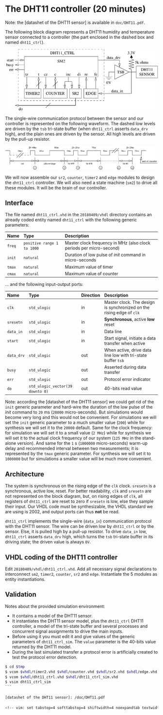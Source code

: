 <!-- MASTER-ONLY: DO NOT MODIFY THIS FILE-->
# The DHT11 controller (20 minutes)

Note: the [datashet of the DHT11 sensor] is available in `doc/DHT11.pdf`.

The following block diagram represents a DHT11 humidity and temperature sensor connected to a controller (the part enclosed in the dashed box and named `dht11_ctrl`).

![`dht11`](figures/dht11.png)

The single-wire communication protocol between the sensor and our controller is represented on the following waveform. The dashed low levels are driven by the `tsb` tri-state buffer (when `dht11_ctrl` asserts `data_drv` high), and the plain ones are driven by the sensor. All high levels are driven by the pull-up resistor.

![`dht11`](figures/dht11_protocol.png)

We will now assemble our `sr2`, `counter`, `timer2` and `edge` modules to design the `dht11_ctrl` controller. We will also need a state machine (`sm2`) to drive all these modules. It will be the brain of our controller.

## Interface

The file named `dht11_ctrl.vhd` in the `20180409/vhdl` directory contains an already coded entity named `dht11_ctrl` with the following generic parameters:

| Name       | Type                            | Description                                                                 |
| :----      | :----                           | :----                                                                       |
| `freq`     | `positive range 1 to 1000`      | Master clock frequency in MHz (also clock periods per micro-second)         |
| `init`     | `natural`                       | Duration of low pulse of _init_ command in micro-seconds                    |
| `tmax`     | `natural`                       | Maximum value of timer                                                      |
| `cmax`     | `natural`                       | Maximum value of counter                                                    |

... and the following input-output ports:

| Name       | Type                             | Direction | Description                                                             |
| :----      | :----                            | :----     | :----                                                                   |
| `clk`      | `std_ulogic`                     | in        | Master clock. The design is synchronized on the rising edge of `clk`    |
| `sresetn`  | `std_ulogic`                     | in        | **Synchronous**, active **low** reset                                   |
| `data_in`  | `std_ulogic`                     | in        | Data line                                                               |
| `start`    | `std_ulogic`                     | in        | Start signal, initiate a data transfer when active                      |
| `data_drv` | `std_ulogic`                     | out       | When active, drive data line low with tri-state buffer `tsb`            |
| `busy`     | `std_ulogic`                     | out       | Asserted during data transfer                                           |
| `err`      | `std_ulogic`                     | out       | Protocol error indicator                                                |
| `do`       | `std_ulogic_vector(39 downto 0)` | out       | 40-bits read value                                                      |

Note: according the [datashet of the DHT11 sensor] we could get rid of the `init` generic parameter and hard-wire the duration of the low pulse of the _init_ command to `20` ms (`20000` micro-seconds). But simulations would become very long and this would not be convenient. For simulations we will set the `init` generic parameter to a much smaller value (`200`) while for synthesis we will set it to the `20000` default. Same for the clock frequency: for simulation we will set it to a small value (`2 MHz`) while for synthesis we will set it to the actual clock frequency of our system (`125 MHz` in the stand-alone version). And same for the `1` s (`1000000` micro-seconds) warm-up delay and recommended interval between two measurements; it is represented by the `tmax` generic parameter. For synthesis we will set it to `1000000` but for simulations a smaller value will be much more convenient.

## Architecture

The system is synchronous on the rising edge of the `clk` clock. `sresetn` is a synchronous, active low, reset. For better readability, `clk` and `sresetn` are not represented on the block diagram, but, on rising edges of `clk`, all registers of `dht11_ctrl` are reset to zero if `sresetn` is low, else they sample their input. Our VHDL code must be synthesizable, the VHDL standard we are using is 2002, and output ports can thus **not** be read.

`dht11_ctrl` implements the single-wire (`data_in`) communication protocol with the DHT11 sensor. The wire can be driven low by `dht11_ctrl` or by the sensor. Else, it is pulled high by a pull-up resistor. To drive `data_in` low, `dht11_ctrl` asserts `data_drv` high, which turns the `tsb` tri-state buffer in its driving state; the driven value is always `0V`.

## VHDL coding of the DHT11 controller

Edit `20180409/vhdl/dht11_ctrl.vhd`. Add all necessary signal declarations to interconnect `sm2`, `timer2`, `counter`, `sr2` and `edge`. Instantiate the 5 modules as entity instantiations.

## Validation

Notes about the provided simulation environment:

* It contains a model of the DHT11 sensor.
* It instantiates the DHT11 sensor model, plus the `dht11_ctrl` DHT11 controller, a model of the tri-state buffer and several processes and concurrent signal assignments to drive the main inputs.
* Before using it you must edit it and give values of the generic parameters of `dht11_ctrl_sim`. The `value` parameter is the 40-bits value returned by the DHT11 model.
* During the last simulated transfer a protocol error is artificially created to test the protocol error detection.

````bash
$ cd $tmp
$ vcom $vhdl/timer2.vhd $vhdl/counter.vhd $vhdl/sr2.vhd $vhdl/edge.vhd $vhdl/sm2.vhd
$ vcom $vhdl/dht11_ctrl.vhd $vhdl/dht11_ctrl_sim.vhd
$ vsim dht11_ctrl_sim
```

[datashet of the DHT11 sensor]: /doc/DHT11.pdf

<!-- vim: set tabstop=4 softtabstop=4 shiftwidth=4 noexpandtab textwidth=0: -->
